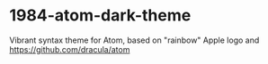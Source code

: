 # 1984-atom-dark-theme
Vibrant syntax theme for Atom, based on "rainbow" Apple logo and https://github.com/dracula/atom
